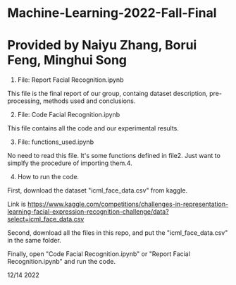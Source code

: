 # Machine-Learning-2022-Fall-Final
# Provided by Naiyu Zhang, Borui Feng, Minghui Song

1. File: Report Facial Recognition.ipynb

This file is the final report of our group, containg dataset description, pre-processing, methods used and conclusions.

2. File: Code Facial Recognition.ipynb 

This file contains all the code and our experimental results.

3. File: functions_used.ipynb

No need to read this file. It's some functions defined in file2. Just want to simplfy the procedure of importing them.4.

4. How to run the code.

First, download the dataset "icml_face_data.csv" from kaggle.

Link is https://www.kaggle.com/competitions/challenges-in-representation-learning-facial-expression-recognition-challenge/data?select=icml_face_data.csv

Second, download all the files in this repo, and put the "icml_face_data.csv" in the same folder.

Finally, open "Code Facial Recognition.ipynb" or "Report Facial Recognition.ipynb" and run the code. 

12/14 2022



